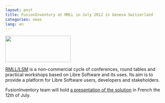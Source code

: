 ```yaml
---
layout: post
title: FusionInventory at RMLL in July 2012 in Geneva Switzerland
categories: news
lang: en
---
```


<img src="/news_docs/logo-rmll-2012-en.png" alt="" title="logo-rmll-2012-en" width="206" height="83" class="aligncenter size-full wp-image-1397" />

[RMLL/LSM](http://2012.rmll.info/) is a non-commercial cycle of conferences, round tables and practical workshops based on Libre Software and its uses. Its aim is to provide a platform for Libre Software users, developers and stakeholders. 

FusionInventory team will hold [a presentation of the solution](http://schedule2012.rmll.info/FusionInventory-est-un-outil-d-inventaire-de-decouverte-reseau-et-de-telediffusion-d-applications) in French the 12th of July.

